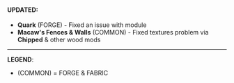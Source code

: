 #### UPDATED:
- **Quark** (FORGE) - Fixed an issue with module
- **Macaw's Fences & Walls** (COMMON) - Fixed textures problem via **Chipped** & other wood mods

---
**LEGEND**:
- (COMMON) = FORGE & FABRIC